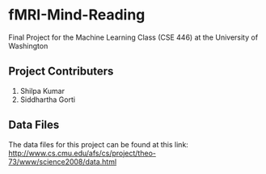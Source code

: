 # fMRI-Mind-Reading
Final Project for the Machine Learning Class (CSE 446) at the University of Washington

## Project Contributers
1. Shilpa Kumar
2. Siddhartha Gorti

## Data Files
The data files for this project can be found at this link: http://www.cs.cmu.edu/afs/cs/project/theo-73/www/science2008/data.html
